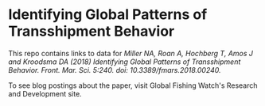 # Identifying Global Patterns of Transshipment Behavior  

This repo contains links to data for _Miller NA, Roan A, Hochberg T, Amos J and Kroodsma DA (2018) Identifying Global Patterns of Transshipment Behavior. Front. Mar. Sci. 5:240. doi: 10.3389/fmars.2018.00240._

To see blog postings about the paper, visit Global Fishing Watch's Research and Development site.
